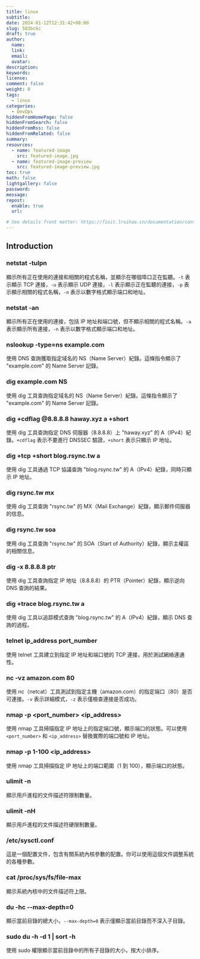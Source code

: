 ```yaml
---
title: linux
subtitle:
date: 2024-01-12T12:31:42+08:00
slug: 583bc6c
draft: true
author:
  name:
  link:
  email:
  avatar:
description:
keywords:
license:
comment: false
weight: 0
tags:
  - linux
categories:
  - DevOps
hiddenFromHomePage: false
hiddenFromSearch: false
hiddenFromRss: false
hiddenFromRelated: false
summary:
resources:
  - name: featured-image
    src: featured-image.jpg
  - name: featured-image-preview
    src: featured-image-preview.jpg
toc: true
math: false
lightgallery: false
password:
message:
repost:
  enable: true
  url:

# See details front matter: https://fixit.lruihao.cn/documentation/content-management/introduction/#front-matter
---
```

## Introduction

### netstat -tulpn

顯示所有正在使用的連接和相關的程式名稱，並顯示在哪個埠口正在監聽。`-t` 表示顯示 TCP 連接，`-u` 表示顯示 UDP 連接，`-l` 表示顯示正在監聽的連接，`-p` 表示顯示相關的程式名稱，`-n` 表示以數字格式顯示端口和地址。

### netstat -an

顯示所有正在使用的連接，包括 IP 地址和端口號，但不顯示相關的程式名稱。`-a` 表示顯示所有連接，`-n` 表示以數字格式顯示端口和地址。

### nslookup -type=ns example.com

使用 DNS 查詢獲取指定域名的 NS（Name Server）紀錄。這條指令顯示了 "example.com" 的 Name Server 記錄。

### dig example.com NS

使用 dig 工具查詢指定域名的 NS（Name Server）紀錄。這條指令顯示了 "example.com" 的 Name Server 記錄。

### dig +cdflag @8.8.8.8 haway.xyz a +short

使用 dig 工具查詢指定 DNS 伺服器（8.8.8.8）上 "haway.xyz" 的 A（IPv4）紀錄。`+cdflag` 表示不要進行 DNSSEC 驗證，`+short` 表示只顯示 IP 地址。

### dig +tcp +short blog.rsync.tw a

使用 dig 工具通過 TCP 協議查詢 "blog.rsync.tw" 的 A（IPv4）紀錄，同時只顯示 IP 地址。

### dig rsync.tw mx

使用 dig 工具查詢 "rsync.tw" 的 MX（Mail Exchange）紀錄，顯示郵件伺服器的信息。

### dig rsync.tw soa

使用 dig 工具查詢 "rsync.tw" 的 SOA（Start of Authority）紀錄，顯示主權區的相關信息。

### dig -x 8.8.8.8 ptr

使用 dig 工具查詢指定 IP 地址（8.8.8.8）的 PTR（Pointer）紀錄，顯示逆向 DNS 查詢的結果。

### dig +trace blog.rsync.tw a

使用 dig 工具以追踪模式查詢 "blog.rsync.tw" 的 A（IPv4）紀錄，顯示 DNS 查詢的過程。

### telnet ip_address port_number

使用 telnet 工具建立到指定 IP 地址和端口號的 TCP 連接，用於測試網絡連通性。

### nc -vz amazon.com 80

使用 nc（netcat）工具測試到指定主機（amazon.com）的指定端口（80）是否可連接。`-v` 表示詳細模式，`-z` 表示僅檢查連接是否成功。

### nmap -p <port_number> <ip_address>

使用 nmap 工具掃描指定 IP 地址上的指定端口號，顯示端口的狀態。可以使用 `<port_number>` 和 `<ip_address>` 替換實際的端口號和 IP 地址。

### nmap -p 1-100 <ip_address>

使用 nmap 工具掃描指定 IP 地址上的端口範圍（1 到 100），顯示端口的狀態。

### ulimit -n

顯示用戶進程的文件描述符限制數量。

### ulimit -nH

顯示用戶進程的文件描述符硬限制數量。

### /etc/sysctl.conf

這是一個配置文件，包含有關系統內核參數的配置。你可以使用這個文件調整系統的各種參數。

### cat /proc/sys/fs/file-max

顯示系統內核中的文件描述符上限。

### du -hc --max-depth=0

顯示當前目錄的總大小，`--max-depth=0` 表示僅顯示當前目錄而不深入子目錄。

### sudo du -h -d 1 | sort -h

使用 sudo 權限顯示當前目錄中的所有子目錄的大小，按大小排序。

<!--more-->
